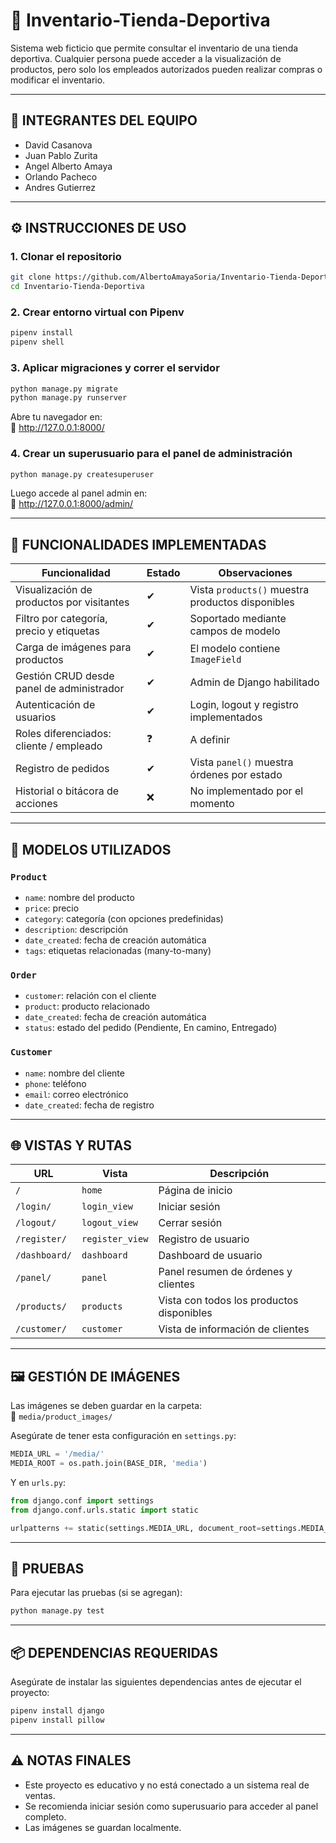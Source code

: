 
# 🏪 Inventario-Tienda-Deportiva

Sistema web ficticio que permite consultar el inventario de una tienda deportiva. Cualquier persona puede acceder a la visualización de productos, pero solo los empleados autorizados pueden realizar compras o modificar el inventario.

---

## 👥 INTEGRANTES DEL EQUIPO

- David Casanova  
- Juan Pablo Zurita  
- Angel Alberto Amaya  
- Orlando Pacheco  
- Andres Gutierrez  

---

## ⚙ INSTRUCCIONES DE USO

### 1. Clonar el repositorio

```bash
git clone https://github.com/AlbertoAmayaSoria/Inventario-Tienda-Deportiva.git
cd Inventario-Tienda-Deportiva
```

### 2. Crear entorno virtual con Pipenv

```bash
pipenv install
pipenv shell
```

### 3. Aplicar migraciones y correr el servidor

```bash
python manage.py migrate
python manage.py runserver
```

Abre tu navegador en:  
🔗 http://127.0.0.1:8000/

### 4. Crear un superusuario para el panel de administración

```bash
python manage.py createsuperuser
```

Luego accede al panel admin en:  
🔗 http://127.0.0.1:8000/admin/

---

## 📌 FUNCIONALIDADES IMPLEMENTADAS

| Funcionalidad                                 | Estado | Observaciones                                       |
|-----------------------------------------------|--------|----------------------------------------------------|
| Visualización de productos por visitantes      | ✔      | Vista `products()` muestra productos disponibles   |
| Filtro por categoría, precio y etiquetas       | ✔      | Soportado mediante campos de modelo                |
| Carga de imágenes para productos               | ✔     | El modelo contiene `ImageField`             |
| Gestión CRUD desde panel de administrador      | ✔      | Admin de Django habilitado                         |
| Autenticación de usuarios                      | ✔      | Login, logout y registro implementados             |
| Roles diferenciados: cliente / empleado        | ❓      | A definir                                          |
| Registro de pedidos                            | ✔      | Vista `panel()` muestra órdenes por estado         |
| Historial o bitácora de acciones               | ❌     | No implementado por el momento                     |

---

## 🧱 MODELOS UTILIZADOS

### `Product`
- `name`: nombre del producto
- `price`: precio
- `category`: categoría (con opciones predefinidas)
- `description`: descripción
- `date_created`: fecha de creación automática
- `tags`: etiquetas relacionadas (many-to-many)

### `Order`
- `customer`: relación con el cliente
- `product`: producto relacionado
- `date_created`: fecha de creación automática
- `status`: estado del pedido (Pendiente, En camino, Entregado)

### `Customer`
- `name`: nombre del cliente
- `phone`: teléfono
- `email`: correo electrónico
- `date_created`: fecha de registro

---

## 🌐 VISTAS Y RUTAS

| URL           | Vista           | Descripción                                  |
|---------------|------------------|----------------------------------------------|
| `/`           | `home`           | Página de inicio                             |
| `/login/`     | `login_view`     | Iniciar sesión                               |
| `/logout/`    | `logout_view`    | Cerrar sesión                                |
| `/register/`  | `register_view`  | Registro de usuario                          |
| `/dashboard/` | `dashboard`      | Dashboard de usuario                         |
| `/panel/`     | `panel`          | Panel resumen de órdenes y clientes          |
| `/products/`  | `products`       | Vista con todos los productos disponibles    |
| `/customer/`  | `customer`       | Vista de información de clientes             |

---

## 🖼️ GESTIÓN DE IMÁGENES

Las imágenes se deben guardar en la carpeta:  
📁 `media/product_images/`

Asegúrate de tener esta configuración en `settings.py`:

```python
MEDIA_URL = '/media/'
MEDIA_ROOT = os.path.join(BASE_DIR, 'media')
```

Y en `urls.py`:

```python
from django.conf import settings
from django.conf.urls.static import static

urlpatterns += static(settings.MEDIA_URL, document_root=settings.MEDIA_ROOT)
```

---

## 🧪 PRUEBAS

Para ejecutar las pruebas (si se agregan):

```bash
python manage.py test
```

---

## 📦 DEPENDENCIAS REQUERIDAS

Asegúrate de instalar las siguientes dependencias antes de ejecutar el proyecto:

```bash
pipenv install django
pipenv install pillow
```

---

## ⚠️ NOTAS FINALES

- Este proyecto es educativo y no está conectado a un sistema real de ventas.
- Se recomienda iniciar sesión como superusuario para acceder al panel completo.
- Las imágenes se guardan localmente.
